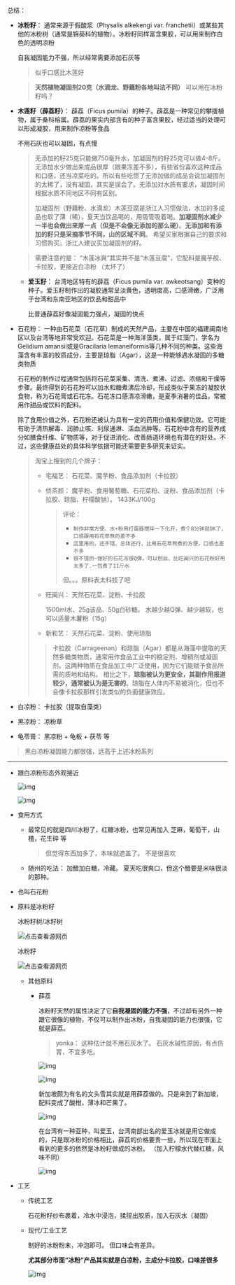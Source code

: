 





总结：

* **冰粉籽**： 通常来源于假酸浆（Physalis alkekengi var. franchetii）或某些其他的冰粉树（通常是锦葵科的植物）。冰粉籽同样富含果胶，可以用来制作白色的透明凉粉

  自我凝固能力不强，所以经常需要添加石灰等

  > 似乎口感比木莲好

  > **天然植物凝固剂20克（水滴龙、野藕粉各地叫法不同）** 可以用在冰粉籽吗？

* **木莲籽（薜荔籽）**： 薜荔（Ficus pumila）的种子。薜荔是一种常见的攀援植物，属于桑科榕属。薜荔的果实内部含有的种子富含果胶，经过适当的处理可以形成凝胶，用来制作凉粉等食品

  不用石灰也可以凝固，有点慢

  > 无添加的籽25克只能做750毫升水，加凝固剂的籽25克可以做4-8斤。无添加水少做出来成品很厚（跟果冻差不多），有些省份喜欢这种成品和口感，还当凉菜吃的。所以有些吃惯了无添加做的成品会说加凝固剂的太稀了，没有凝固，其实是误会了。无添加对水质有要求，凝固时间根据水质不同地区不同有区别。 
  >
  > 加凝固剂（野藕粉、水滴龙）木莲豆腐是浙江人习惯做法，水加的多成品也软了薄（稀），夏天当饮品喝的，用吸管吸着喝。**加凝固剂水减少一半也会做出来厚一点（但是不会像无添加的那么硬）**。**无添加和有添加的籽只是采摘季节不同，山的区域不同**。  希望买家根据自己的要求和习惯购买。浙江人建议买加凝固剂的籽。

  > 需要注意的是： “木莲冰爽”其实并不是“木莲豆腐”，它配料是魔芋胶、卡拉胶，更接近白凉粉 （太坏了）

  * **爱玉籽**： 台湾地区特有的薜荔（Ficus pumila var. awkeotsang）变种的种子。爱玉籽制作出的凝胶通常呈淡黄色，透明度高，口感滑嫩，广泛用于台湾和东南亚地区的饮品和甜品中

    比普通薜荔好像凝固能力强点，凝固的快点

* 石花粉： 一种由石花菜（石花草）制成的天然产品，主要在中国的福建闽南地区以及台湾等地非常受欢迎。石花菜是一种海洋藻类，属于红藻门，学名为Gelidium amansii或是Gracilaria lemaneiformis等几种不同的种类。这些海藻含有丰富的胶质成分，主要是琼脂（Agar），这是一种能够遇水凝固的多糖类物质

  石花粉的制作过程通常包括将石花菜采集、清洗、煮沸、过滤、浓缩和干燥等步骤。最终得到的石花粉可以加水和糖煮沸后冷却，形成类似于果冻的凝胶状食物，称为石花膏或石花冻。石花冻口感清凉滑嫩，是夏季消暑的佳品，常被用作甜品或饮料的配料。

  除了食用价值之外，石花粉还被认为具有一定的药用价值和保健功效。它可能有助于清热解毒、润肺止咳、利尿通淋、活血消肿等。石花粉中含有的营养成分如膳食纤维、矿物质等，对于促进消化、改善肠道环境也有潜在的好处。不过，这些健康益处的具体科学依据可能还需要更多研究来证实。

  > 淘宝上搜到的几个牌子：
  >
  > * 宅福艺： 石花菜、魔芋粉、食品添加剂（卡拉胶）
  >
  > * 侦茶颜： 魔芋粉、食用葡萄糖、石花菜粉、淀粉、食品添加剂（卡拉胶、琼脂、柠檬酸钠）。 1433KJ/100g
  >
  >   > 评论：
  >   >
  >   > * `制作非常方便、水+粉用打蛋器搅拌一下化开，煮个8分钟就OK了，口感跟用石花草熬的差不多`
  >   > * `店里用的，还不错、总体还行，比用石花草熬煮的方便，口感也差不多`
  >   > * `很不错的~做好的石花冻很Q弹，可以刨丝、比旺闽兴的石花粉好用太多了.一包煮了11斤水`
  >   >
  >   > 但。。。原料表太科技了吧
  >
  > * 旺闽兴： 天然石花菜、淀粉、卡拉胶
  >
  >   1500ml水、25g该品、50g白砂糖。 水越少越Q弹、越少越软，也可以适量木薯粉（15g）
  >
  > * 新和艺： 天然石花菜、淀粉、使用琼脂
  >
  > > 卡拉胶（Carrageenan）和琼脂（Agar）都是从海藻中提取的天然多糖类物质，通常用作食品工业中的稳定剂、增稠剂或凝固剂。这两种物质在食品加工中广泛使用，因为它们能赋予食品所需的质地和结构。
  > > 相比之下，**琼脂被认为更安全，其副作用报道较少，通常被认为是无害的**。琼脂在人体内不易被消化，但也不会像卡拉胶那样引发类似的负面健康效应。

* 白凉粉： 卡拉胶（提取自藻类）

* 黑凉粉： 凉粉草

* 龟苓膏： 黑凉粉 + 龟板 + 茯苓 等

> 黑白凉粉凝固能力都很强，远高于上述冰粉系列



---



* 跟白凉粉形态外观接近

  ![img](_pics/冰粉_yonka/29381f30e924b899f902f3c463061d950a7bf614)

  ![img](_pics/冰粉_yonka/v2-68dc621d233ef2943e2733d77b0b9e07_1440w.jpg)

* 食用方式

  * 最常见的就是四川冰粉了，红糖冰粉，也常见再加入 芝麻，葡萄干，山楂，花生碎 等

    > 但觉得东西加多了，本味就遮盖了。 不是很喜欢

  * 随州的吃法： 加醋加白糖，冷藏。 夏天吃很爽口，但这个醋要是米味很淡的那种。

* 也叫石花粉

* 原料是冰粉籽

  冰粉籽树/冰籽树

  ![点击查看源网页](_pics/冰粉_yonka/u=162357856,3453013435&fm=26&gp=0.jpg)

  冰粉籽

  ![点击查看源网页](_pics/冰粉_yonka/u=1445955888,3498250102&fm=26&gp=0.jpg)
  * 其他原料

    * 薛荔

      冰粉籽天然的属性决定了它**自我凝固的能力不强**，不过却有另外一种跟它很像的植物，不仅可以制作出冰粉，自我凝固的能力也很强，它就是薛荔。

      > yonka： 这种估计就不用石灰水了。 石灰水碱性原因，有点伤胃，不宜多吃。

      ![img](_pics/冰粉_yonka/v2-34e313974e6b21dc394b49dc29eb3314_1440w.jpg)

      ![img](_pics/冰粉_yonka/v2-b5d2d3ac269350da8dd847fb833923fe_1440w.jpg)

      

      新加坡颇为有名的文头雪其实就是用薛荔做的。只是来到了新加坡，配料变成了酸柑，薄冰和芒果了。 

      ![img](_pics/冰粉_yonka/v2-03a3d71c0f9c52e11418a6af28938761_1440w.jpg)

      在台湾有一种亚种，叫爱玉，台湾南部出名的爱玉冰就是用它做成的，只是跟冰粉的价格相比，薛荔的价格要贵一些，所以现在市面上看到的更多的依然是冰粉籽做成的冰粉。  （加入柠檬水代替红糖，风味不同）

      ![img](_pics/冰粉_yonka/v2-3517e95d352138ee9d9ae06aa193cfb4_1440w.jpg)

* 工艺

  * 传统工艺

    石花粉籽纱布裹着，冷水中浸泡，揉捏出胶质，加入石灰水（凝固）

  * 现代/工业工艺

    制好的冰粉粉末，冲泡即可。 但口味会有差异。

    **尤其部分市面“冰粉”产品其实就是白凉粉，主成分卡拉胶，口味差很多**

    ![img](_pics/冰粉_yonka/v2-b085836694370bfba69c89d7ff8db40e_1440w.jpg)